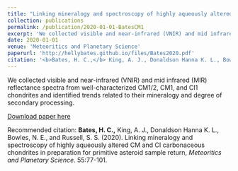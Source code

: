 ```yaml
---
title: "Linking mineralogy and spectroscopy of highly aqueously altered CM and CI carbonaceous chondrites in preparation for primitive asteroid sample return"
collection: publications
permalink: /publication/2020-01-01-BatesCM1
excerpt: 'We collected visible and near-infrared (VNIR) and mid infrared (MIR) reflectance spectra from well-characterized CM1/2, CM1, and CI1 chondrites and identified trends related to their mineralogy and degree of secondary processing.'
date: 2020-01-01
venue: 'Meteoritics and Planetary Science'
paperurl: 'http://hellybates.github.io/files/Bates2020.pdf'
citation: '<b>Bates, H. C.,</b> King, A. J., Donaldson Hanna K. L., Bowles, N. E., and Russell, S. S.  (2020). Linking mineralogy and spectroscopy of highly aqueously altered CM and CI carbonaceous chondrites in preparation for primitive asteroid sample return, <i>Meteoritics and Planetary Science</i>. 55:77-101.'
---
```

We collected visible and near-infrared (VNIR) and mid infrared (MIR) reflectance spectra from well-characterized CM1/2, CM1, and CI1 chondrites and identified trends related to their mineralogy and degree of secondary processing.

[Download paper here](http://hellybates.github.io/files/Bates2020.pdf)

Recommended citation: <b>Bates, H. C.,</b> King, A. J., Donaldson Hanna K. L., Bowles, N. E., and Russell, S. S.  (2020). Linking mineralogy and spectroscopy of highly aqueously altered CM and CI carbonaceous chondrites in preparation for primitive asteroid sample return, <i>Meteoritics and Planetary Science</i>. 55:77-101.